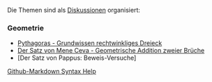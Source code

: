 Die Themen sind als [Diskussionen](https://github.com/ernst-hoehener/math/discussions) organisiert:

### Geometrie

- [Pythagoras - Grundwissen rechtwinkliges Dreieck](https://github.com/ernst-hoehener/math/discussions/3)
- [Der Satz von Mene Ceva - Geometrische Addition zweier Brüche](https://github.com/ernst-hoehener/math/discussions/1)
- [Der Satz von Pappus: Beweis-Versuche]


[Github-Markdown Syntax Help](https://docs.github.com/en/get-started/writing-on-github/getting-started-with-writing-and-formatting-on-github/basic-writing-and-formatting-syntax)

